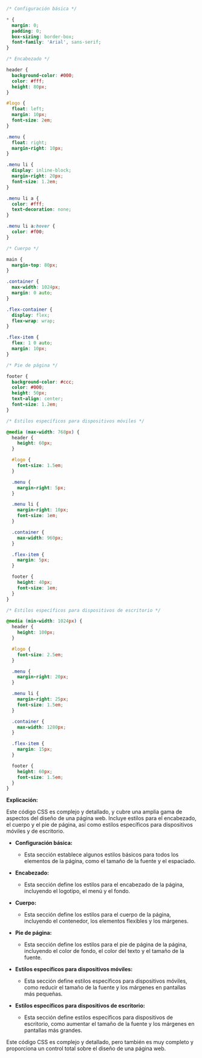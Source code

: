 ```CSS
/* Configuración básica */

* {
  margin: 0;
  padding: 0;
  box-sizing: border-box;
  font-family: 'Arial', sans-serif;
}

/* Encabezado */

header {
  background-color: #000;
  color: #fff;
  height: 80px;
}

#logo {
  float: left;
  margin: 10px;
  font-size: 2em;
}

.menu {
  float: right;
  margin-right: 10px;
}

.menu li {
  display: inline-block;
  margin-right: 20px;
  font-size: 1.2em;
}

.menu li a {
  color: #fff;
  text-decoration: none;
}

.menu li a:hover {
  color: #f00;
}

/* Cuerpo */

main {
  margin-top: 80px;
}

.container {
  max-width: 1024px;
  margin: 0 auto;
}

.flex-container {
  display: flex;
  flex-wrap: wrap;
}

.flex-item {
  flex: 1 0 auto;
  margin: 10px;
}

/* Pie de página */

footer {
  background-color: #ccc;
  color: #000;
  height: 50px;
  text-align: center;
  font-size: 1.2em;
}

/* Estilos específicos para dispositivos móviles */

@media (max-width: 768px) {
  header {
    height: 60px;
  }

  #logo {
    font-size: 1.5em;
  }

  .menu {
    margin-right: 5px;
  }

  .menu li {
    margin-right: 10px;
    font-size: 1em;
  }

  .container {
    max-width: 960px;
  }

  .flex-item {
    margin: 5px;
  }

  footer {
    height: 40px;
    font-size: 1em;
  }
}

/* Estilos específicos para dispositivos de escritorio */

@media (min-width: 1024px) {
  header {
    height: 100px;
  }

  #logo {
    font-size: 2.5em;
  }

  .menu {
    margin-right: 20px;
  }

  .menu li {
    margin-right: 25px;
    font-size: 1.5em;
  }

  .container {
    max-width: 1280px;
  }

  .flex-item {
    margin: 15px;
  }

  footer {
    height: 60px;
    font-size: 1.5em;
  }
}
```

**Explicación:**

Este código CSS es complejo y detallado, y cubre una amplia gama de aspectos del diseño de una página web. Incluye estilos para el encabezado, el cuerpo y el pie de página, así como estilos específicos para dispositivos móviles y de escritorio.

* **Configuración básica:**

    * Esta sección establece algunos estilos básicos para todos los elementos de la página, como el tamaño de la fuente y el espaciado.

* **Encabezado:**

    * Esta sección define los estilos para el encabezado de la página, incluyendo el logotipo, el menú y el fondo.

* **Cuerpo:**

    * Esta sección define los estilos para el cuerpo de la página, incluyendo el contenedor, los elementos flexibles y los márgenes.

* **Pie de página:**

    * Esta sección define los estilos para el pie de página de la página, incluyendo el color de fondo, el color del texto y el tamaño de la fuente.

* **Estilos específicos para dispositivos móviles:**

    * Esta sección define estilos específicos para dispositivos móviles, como reducir el tamaño de la fuente y los márgenes en pantallas más pequeñas.

* **Estilos específicos para dispositivos de escritorio:**

    * Esta sección define estilos específicos para dispositivos de escritorio, como aumentar el tamaño de la fuente y los márgenes en pantallas más grandes.

Este código CSS es complejo y detallado, pero también es muy completo y proporciona un control total sobre el diseño de una página web.